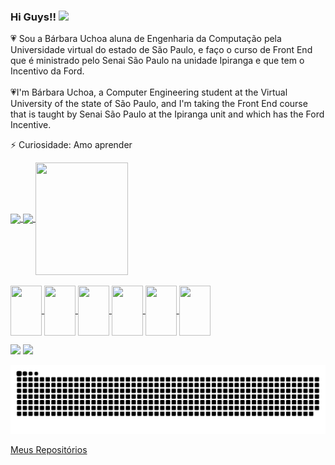 
### Hi Guys!!  <img height= "80" src="https://i0.wp.com/www.multarte.com.br/wp-content/uploads/2018/10/coracao-png-9.png?resize=696%2C614&ssl=1)">





:heartpulse: Sou a Bárbara Uchoa aluna de Engenharia da Computação pela Universidade virtual do estado de São Paulo, e faço o curso de Front End que é ministrado pelo Senai São Paulo na unidade Ipiranga e que tem o Incentivo da Ford.<br><br>
:heartpulse:I'm Bárbara Uchoa, a Computer Engineering student at the Virtual University of the state of São Paulo, and I'm taking the Front End course that is taught by Senai São Paulo at the Ipiranga unit and which has the Ford Incentive.<br>

⚡ Curiosidade: Amo aprender<br>

<div>
  <a href="https://github.com/BarbaraUchoa">
  <img height="180em"   align="center" src="https://github-readme-stats.vercel.app/api?username=BarbaraUchoa&show_icons=true&theme=react&include_all_commits=true&count_private=true"/>
  <img height="180em"  align="center" src="https://github-readme-stats.vercel.app/api/top-langs/?username=BarbaraUchoa&layout=compact&langs_count=7&theme=react" />

  <img align="center" width="148" height="180" src="https://media1.tenor.com/images/68e8337fb4eb7e40645d832c64762a8b/tenor.gif?itemid=19443613">
</div>


<div style="display: inline_block"><br>
  <img align="center" height="80" width="50" src="https://cdn.jsdelivr.net/gh/devicons/devicon/icons/git/git-original.svg">
  <img align="center" height="80" width="50" src="https://cdn.jsdelivr.net/gh/devicons/devicon/icons/github/github-original.svg">
  <img align="center" height="80" width="50" src="https://cdn.jsdelivr.net/gh/devicons/devicon/icons/html5/html5-original.svg">
  <img align="center" height="80" width="50" src="https://cdn.jsdelivr.net/gh/devicons/devicon/icons/css3/css3-original.svg"> 
  <img align="center" height="80" width="50" src="https://cdn.jsdelivr.net/gh/devicons/devicon/icons/vscode/vscode-original.svg">
  <img align="center" height="80" width="50" src="https://cdn.jsdelivr.net/gh/devicons/devicon/icons/javascript/javascript-original.svg"> 
</div>



  
          
<a href="https://www.instagram.com/babyuchoa/" target="_blank"><img src="https://img.shields.io/badge/-Instagram-%23E4405F?style=for-the-badge&logo=instagram&logoColor=white" target="_blank"></a>
  <a href="www.linkedin.com/in/bárbara-uchoa" target="_blank"><img src="https://img.shields.io/badge/-LinkedIn-%230077B5?style=for-the-badge&logo=linkedin&logoColor=white" target="_blank"></a> 




![Snake animation](https://github.com/BarbaraUchoa/BarbaraUchoa/blob/output/github-contribution-grid-snake.svg)
 

<a href="https://github.com/BarbaraUchoa?tab=repositories"> <img align="center" scr="https://github.com/BarbaraUchoa/BarbaraUchoa/assets/141961756/cb811d1c-37fe-439c-87f0-f5dca2dd5a45">Meus Repositórios
